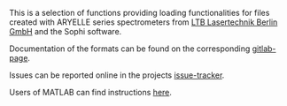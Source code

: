 This is a selection of functions providing loading functionalities for files created with ARYELLE series spectrometers from [LTB Lasertechnik Berlin GmbH](https://www.ltb-berlin.de/) and the Sophi software.

Documentation of the formats can be found on the corresponding [gitlab-page](https://gitlab.com/ltb_berlin/ltb_files/-/wikis/home).

Issues can be reported online in the projects [issue-tracker](https://gitlab.com/ltb_berlin/ltb_files).

Users of MATLAB can find instructions [here](https://gitlab.com/ltb_berlin/ltb_files/-/wikis/matlab).
